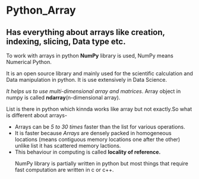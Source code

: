 <h1> Python_Array</h1>
<h2>Has everything about arrays like creation, indexing, slicing, Data type etc.</h2>
<p>To work with arrays in python <b>NumPy</b> library is used, NumPy means Numerical Python.<br>
<p>It is an open source library and mainly used for the scientific calculation and Data manipulation in python. It is use extensively in Data Science.</p>
<p><i>It helps us to use multi-dimensional array and matrices</i>. Array object in numpy is called <b>ndarray</b>(n-dimensional array).</p>
<p>List is there in python which kinnda works like array but not exactly.So what is different about arrays-<br></p>
    <ul>
      <li>Arrays can be <i>5 to 30 times</i> faster than the list for various operations.</li>
      <li>It is faster because <i>Arrays</i> are densely packed in homogeneous locations (means contiguous memory locations one after the other) unlike list it has scattered memory lactions.</li> 
      <li>This behaviour in computing is called <b>locality of reference.</b></li>
<p>NumPy library is partially written in python but most things that require fast computation are written in c or c++.</p> 
